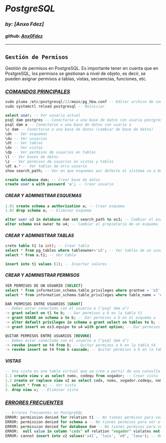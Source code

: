  # ***PostgreSQL***
### *by: [Anxo Fdez]*
#### *github: [Anx0Fdez](https://github.com/Anx0Fdez)*

---
## `Gestión de Permisos`
Gestión de permisos en PostgreSQL. Es importante tener en cuenta que en PostgreSQL, los permisos se gestionan a nivel de objeto, es decir, se pueden asignar permisos a tablas, vistas, secuencias, funciones, etc.

### ***<u>COMANDOS PRINCIPALES</u>***
```sql
sudo pluma /etc/postgresql/13/main/pg_hba.conf -- Editar archivo de configuración
sudo systemctl reload postgresql -- Reiniciar 
```
```sql
select user; -- Ver usuario actual
psql dam postgres -- Conectarse a una base de datos con usario postgres
psql dam a -- Conectarse a una base de datos con usario a
\c dam -- Conectarse a una base de datos (cambiar de base de datos)
\dn -- Ver esquemas
\du -- Ver usuarios
\dt -- Ver tablas
\dv -- Ver vistas
\dp -- Ver permisos de usuarios en tablas
\l -- Ver bases de datos
\z -- Ver permisos de usuarios en vistas y tablas
\dt a.* -- Ver tablas de otro usuario
show search_path; -- Ver en que esquemas por defecto el sistema va a buscar las tablas
```
```sql
create database dam; -- Crear base de datos
create user a with password 'a'; -- Crear usuario
```
#### *CREAR Y ADMINISTRAR ESQUEMAS*
```sql
1.01 create schema a authorization a; -- Crear esquema
1.02 drop schema a; -- Eliminar esquema

alter user u3 in database dam set search_path to es3; -- Cambiar el esquema por defecto de un usuario
alter schema es4 owner to u4; -- Cambiar el propietario de un esquema
```
#### *CREAR Y ADMINISTRAR TABLAS*

```sql
crete table t1 (a int); -- Crear tabla
select * from pg_tables where tableowner='u3'; -- Ver tablas de un usuario
select * from a.t1; -- Ver tabla

insert into t1 values (1); -- Insertar valores
```
#### *CREAR Y ADMINISTRAR PERMISOS*
```sql
VER PERMISOS DE UN USUARIO [SELECT]
select * from information_schema.table_privileges where grantee = 'u3'; -- Ver permisos de un usuario
select * from information_schema.table_privileges where table_name = 'equipo'; -- Ver permisos de una tabla
```

```sql
DAR PERMISOS ENTRE USUARIOS [GRANT]
-- Debes estar conectado con el usuario a ("psql dam a")
-> grant select on t1 to b; -- Dar permisos a b en la tabla t1
-> grant USAGE on schema a to b; -- Dar permisos a b en el esquema a
-> alter default privileges in schema a grant select on tables to b; -- Dar permisos por defecto a b
-> grant insert on es3.equipo to u4 with grant option; -- Dar permisos a u4 con opcion de dar el mismo permiso a otros
```
```sql
QUITAR PERMISOS ENTRE USUARIOS [REVOKE]
-- Debes estar conectado con el usuario a ("psql dam a")
-> revoke insert on t4 from b; -- Quitar permisos a b en la tabla t4
-> revoke insert on t4 from b cascade; -- Quitar permisos a b en la tabla t4 y a los objetos que dependen de ella
```
#### *VISTAS*
```sql
-- Una vista es una tabla virtual que se crea a partir de una consulta
1.1 create view v as select nomx, codequ from xogador; -- Crear vista
1.2 create or replace view v2 as select codx, nomx, xogador.codequ, nomequ from xogador, equipo where xogador.codequ = equipo.codequ and xogador.codequ='e1'; -- Crear vista con de dos tablas
2. select * from v; -- Ver vista
3. drop view v; -- Eliminar vista
```

### ***<u>ERRORES FRECUENTES</u>***
```sql
-- Errores frecuentes en PostgreSQL
ERROR: permission denied for relation t1 -- No tienes permisos para ver la tabla t1
ERROR: permission denied for schema a -- No tienes permisos para ver el esquema a
ERROR: permission denied for database dam -- No tienes permisos para ver la base de datos dam
ERROR:  null value in column "codx" of relation "xogador" violates not-null constraint -- No exiate la clave primaria en la vista
ERROR: cannot insert into v2 values('x41', 'luis', 'e9', 'laso'); -- No se puede insertar en una vista con dos tablas
```

